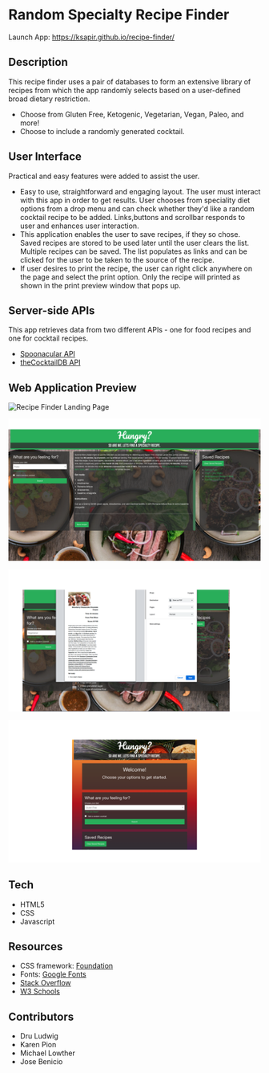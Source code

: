 # Random Specialty Recipe Finder

Launch App: https://ksapir.github.io/recipe-finder/

## Description
This recipe finder uses a pair of databases to form an extensive library of recipes from which the app randomly selects based on a user-defined broad dietary restriction.
- Choose from Gluten Free, Ketogenic, Vegetarian, Vegan, Paleo, and more!
- Choose to include a randomly generated cocktail.

## User Interface
Practical and easy features were added to assist the user.
- Easy to use, straightforward and engaging layout. The user must interact with this app in order to get results. User chooses from speciality diet options from a drop menu and can check whether they'd like a random cocktail recipe to be added. Links,buttons and scrollbar responds to user and enhances user interaction.
- This application enables the user to save recipes, if they so chose. Saved recipes are stored to be used later until the user clears the list. Multiple recipes can be saved. The list populates as links and can be clicked for the user to be taken to the source of the recipe.
- If user desires to print the recipe, the user can right click anywhere on the page and select the print option. Only the recipe will printed as shown in the print preview window that pops up.

## Server-side APIs
This app retrieves data from two different APIs - one for food recipes and one for cocktail recipes.
- [Spoonacular API](https://spoonacular.com/food-api/docs)
- [theCocktailDB API](https://www.thecocktaildb.com/api.php)

## Web Application Preview
![Recipe Finder Landing Page](./assets/images/recipe-finder-page-load.png)

![Recipe Finder with Saved Links](./assets/images/recipe-finder-saved-links.png)

![Recipe Finder Print Function](./assets/images/recipe-finder-print-function.png)

![Recipe Finder Mobile and Tablet View](./assets/images/mobile-tablet-view.png)

## Tech
- HTML5
- CSS
- Javascript

## Resources
- CSS framework: [Foundation](https://get.foundation/index.html)
- Fonts: [Google Fonts](https://fonts.google.com/)
- [Stack Overflow](https://stackoverflow.com/)
- [W3 Schools](https://www.w3schools.com/)


## Contributors
- Dru Ludwig
- Karen Pion
- Michael Lowther
- Jose Benicio
